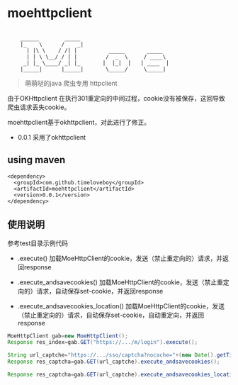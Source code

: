 # moehttpclient
```

    ______        _____
    |_    \      /    _|
      | |\ \    / /| |          _____       _____
      | | \ \__/ / | |         /  _  \     / ____\
     _| |_ \____/ _| |_       |  |_|  |   | ____  |
    |_____|      |_____|       \_____/     \_____|

```
>萌萌哒的java 爬虫专用 httpclient

由于OKHttpclient 在执行301重定向的中间过程，cookie没有被保存，这回导致爬虫请求丢失cookie。

moehttpclient基于okhttpclient，对此进行了修正。

+ 0.0.1 采用了okhttpclient


## using maven

```
<dependency>
  <groupId>com.github.timeloveboy</groupId>
  <artifactId>moehttpclient</artifactId>
  <version>0.0.1</version>
</dependency>
```

## 使用说明

参考test目录示例代码

 + .execute()
 加载MoeHttpClient的cookie，发送（禁止重定向的）请求，并返回response

 + .execute_andsavecookies()
 加载MoeHttpClient的cookie，发送（禁止重定向的）请求，自动保存set-cookie，并返回response

  + .execute_andsavecookies_location()
  加载MoeHttpClient的cookie，发送（禁止重定向的）请求，自动保存set-cookie，自动重定向，并返回response

``` java
MoeHttpClient gab=new MoeHttpClient();
Response res_index=gab.GET("https://.../m/login").execute();

String url_captche="https://.../sso/captcha?nocache="+(new Date().getTime());
Response res_captcha=gab.GET(url_captche).execute_andsavecookies();

Response res_captcha=gab.GET(url_captche).execute_andsavecookies_location();
```